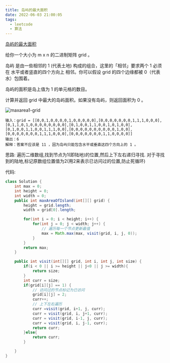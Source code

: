 ```yaml
---
title: 岛屿的最大面积
date: 2022-06-03 21:00:05
tags:
  - leetcode
  - 算法
---
```


[岛屿的最大面积](https://leetcode.cn/problems/max-area-of-island/)

给你一个大小为 m x n 的二进制矩阵 grid 。

岛屿 是由一些相邻的 1 (代表土地) 构成的组合，这里的「相邻」要求两个 1 必须在 水平或者竖直的四个方向上 相邻。你可以假设 grid 的四个边缘都被 0（代表水）包围着。

岛屿的面积是岛上值为 1 的单元格的数目。

计算并返回 grid 中最大的岛屿面积。如果没有岛屿，则返回面积为 0 。

<!--more-->

![maxarea1-grid](maxarea1-grid.jpg)

```
输入：grid = [[0,0,1,0,0,0,0,1,0,0,0,0,0],[0,0,0,0,0,0,0,1,1,1,0,0,0],[0,1,1,0,1,0,0,0,0,0,0,0,0],[0,1,0,0,1,1,0,0,1,0,1,0,0],[0,1,0,0,1,1,0,0,1,1,1,0,0],[0,0,0,0,0,0,0,0,0,0,1,0,0],[0,0,0,0,0,0,0,1,1,1,0,0,0],[0,0,0,0,0,0,0,1,1,0,0,0,0]]
输出：6
解释：答案不应该是 11 ，因为岛屿只能包含水平或垂直这四个方向上的 1 。
```

思路: 遍历二维数组,找到节点为1(即陆地)的位置,然后上下左右递归寻找. 对于寻找到的陆地,标记原数组位置值为2(用2来表示已访问过的位置,防止死循环)

代码:

```java
class Solution {
    int max = 0;
    int height = 0;
    int width = 0;
    public int maxAreaOfIsland(int[][] grid) {
        height = grid.length;
        width = grid[0].length;

        for(int i = 0; i < height; i++) {
            for(int j = 0; j < width; j++) {
                // 遍历每一个节点更新最值
                max = Math.max(max, visit(grid, i, j, 0));
            }
        }
        return max;
    }

    public int visit(int[][] grid, int i, int j, int size) {
        if(i < 0 || i >= height || j<0 || j >= width){
            return size;
        }
        int curr = size;
        if(grid[i][j] == 1) {
            // 访问过的节点标记为已访问
            grid[i][j] = 2;
            curr++;
            // 上下左右遍历
            curr =visit(grid, i+1, j, curr);
            curr = visit(grid, i, j+1, curr);
            curr = visit(grid, i-1, j, curr);
            curr = visit(grid, i, j-1, curr);
            return curr;
        }else{
            return curr;
        }

    }
}
```

